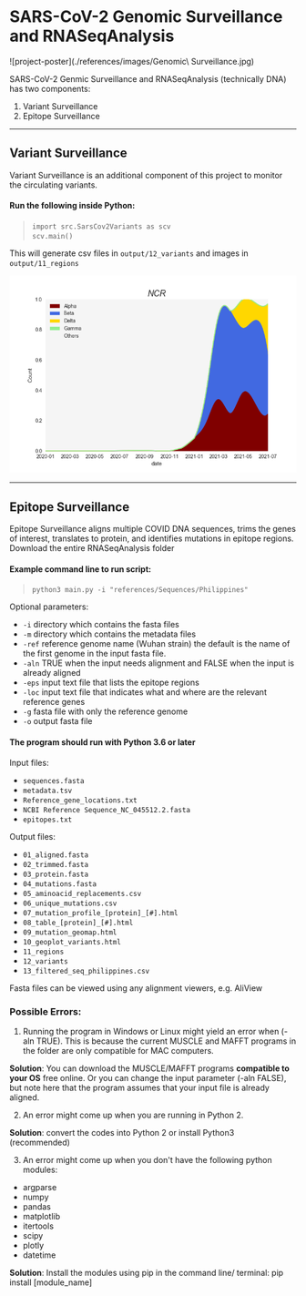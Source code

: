 
# SARS-CoV-2 Genomic Surveillance and RNASeqAnalysis
![project-poster](./references/images/Genomic\ Surveillance.jpg)

SARS-CoV-2 Genmic Surveillance and RNASeqAnalysis (technically DNA) has two components:

1. Variant Surveillance
2. Epitope Surveillance


***
## Variant Surveillance


Variant Surveillance is an additional component of this project to monitor the circulating variants.

#### Run the following inside Python:

> `import src.SarsCov2Variants as scv`  
> `scv.main()`

This will generate csv files in `output/12_variants` and images in `output/11_regions`

![variants-in-philippines](./output/11_regions/philippines/0_NCR_N.png)

***
## Epitope Surveillance

Epitope Surveillance aligns multiple COVID DNA sequences, trims the genes of interest, translates to protein, and identifies mutations in epitope regions. Download the entire RNASeqAnalysis folder

#### Example command line to run script:

> `python3 main.py -i "references/Sequences/Philippines"`



Optional parameters:

* `-i` directory which contains the fasta files
* `-m` directory which contains the metadata files
* `-ref` reference genome name (Wuhan strain) the default is the name of the first genome in the input fasta file.
* `-aln` TRUE when the input needs alignment and FALSE when the input is already aligned
* `-eps` input text file that lists the epitope regions
* `-loc` input text file that indicates what and where are the relevant reference genes
* `-g` fasta file with only the reference genome
* `-o` output fasta file

#### The program should run with Python 3.6 or later

Input files: 

* `sequences.fasta`
* `metadata.tsv`
* `Reference_gene_locations.txt`
* `NCBI Reference Sequence_NC_045512.2.fasta`
* `epitopes.txt` 

Output files:

* `01_aligned.fasta`
* `02_trimmed.fasta`
* `03_protein.fasta`
* `04_mutations.fasta`
* `05_aminoacid_replacements.csv`
* `06_unique_mutations.csv`
* `07_mutation_profile_[protein]_[#].html`
* `08_table_[protein]_[#].html`
* `09_mutation_geomap.html`
* `10_geoplot_variants.html`
* `11_regions`
* `12_variants`
* `13_filtered_seq_philippines.csv`

Fasta files can be viewed using any alignment viewers, e.g. AliView

### Possible Errors:

1. Running the program in Windows or Linux might yield an error when (-aln TRUE). This is because the current MUSCLE and MAFFT programs in the folder are only compatible for MAC computers. 

**Solution**: You can download the MUSCLE/MAFFT programs **compatible to your OS** free online. Or you can change the input parameter (-aln FALSE), but note here that the program assumes that your input file is already aligned.
	
2. An error might come up when you are running in Python 2.

**Solution**: convert the codes into Python 2 or install Python3 (recommended)

3. An error might come up when you don't have the following python modules:
* argparse
* numpy
* pandas
* matplotlib
* itertools
* scipy
* plotly
* datetime

**Solution**: Install the modules using pip in the command line/ terminal: 
pip install [module_name]
